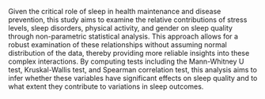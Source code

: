 Given the critical role of sleep in health maintenance and disease prevention, this study aims to examine the
relative contributions of stress levels, sleep disorders, physical activity, and gender on sleep quality through
non-parametric statistical analysis. This approach allows for a robust examination of these relationships
without assuming normal distribution of the data, thereby providing more reliable insights into these complex
interactions. By computing tests including the Mann-Whitney U test, Kruskal-Wallis test, and Spearman
correlation test, this analysis aims to infer whether these variables have significant effects on sleep quality 
and to what extent they contribute to variations in sleep outcomes.
